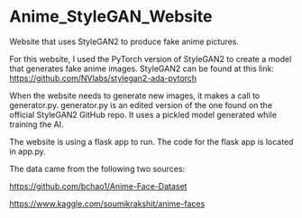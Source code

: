 # Anime_StyleGAN_Website
Website that uses StyleGAN2 to produce fake anime pictures.

For this website, I used the PyTorch version of StyleGAN2 to create a model that generates fake anime images. StyleGAN2 can be found at this link:
https://github.com/NVlabs/stylegan2-ada-pytorch


When the website needs to generate new images, it makes a call to generator.py. generator.py is an edited version of the one found on the official StyleGAN2 GitHub repo. It uses a pickled model generated while training the AI.


The website is using a flask app to run. The code for the flask app is located in app.py.




The data came from the following two sources:

https://github.com/bchao1/Anime-Face-Dataset

https://www.kaggle.com/soumikrakshit/anime-faces
